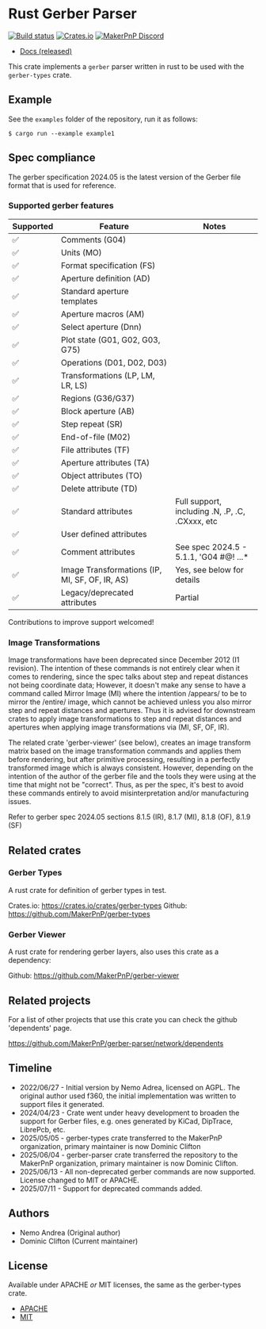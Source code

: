 # Rust Gerber Parser
[![Build status][build-status-badge]][build-status]
[![Crates.io][crates-io-badge]][crates-io]
[![MakerPnP Discord][discord-badge]][discord]

- [Docs (released)](https://docs.rs/gerber-parser/)

This crate implements a `gerber` parser written in rust to be used with the `gerber-types` crate.

## Example

See the `examples` folder of the repository, run it as follows:

    $ cargo run --example example1

## Spec compliance

The gerber specification 2024.05 is the latest version of the Gerber file format that is used for reference.

### Supported gerber features

| Supported | Feature                                        | Notes                                           |
|-----------|------------------------------------------------|-------------------------------------------------|
| ✅         | Comments (G04)                                 |                                                 |
| ✅         | Units (MO)                                     |                                                 |
| ✅         | Format specification (FS)                      |                                                 |
| ✅         | Aperture definition (AD)                       |                                                 |
| ✅         | Standard aperture templates                    |                                                 |
| ✅         | Aperture macros (AM)                           |                                                 |
| ✅         | Select aperture (Dnn)                          |                                                 |
| ✅         | Plot state (G01, G02, G03, G75)                |                                                 |
| ✅         | Operations (D01, D02, D03)                     |                                                 |
| ✅         | Transformations (LP, LM, LR, LS)               |                                                 |
| ✅         | Regions (G36/G37)                              |                                                 |
| ✅         | Block aperture (AB)                            |                                                 |
| ✅         | Step repeat (SR)                               |                                                 |
| ✅         | End-of-file (M02)                              |                                                 |
| ✅         | File attributes (TF)                           |                                                 |
| ✅         | Aperture attributes (TA)                       |                                                 |
| ✅         | Object attributes (TO)                         |                                                 |
| ✅         | Delete attribute (TD)                          |                                                 |
| ✅         | Standard attributes                            | Full support, including .N, .P, .C, .CXxxx, etc |
| ✅         | User defined attributes                        |                                                 |
| ✅         | Comment attributes                             | See spec 2024.5 - 5.1.1, 'G04 #@! ...*          |
| ✅         | Image Transformations (IP, MI, SF, OF, IR, AS) | Yes, see below for details                      |
| ✅         | Legacy/deprecated attributes                   | Partial                                         |

Contributions to improve support welcomed!

### Image Transformations

Image transformations have been deprecated since December 2012 (I1 revision).
The intention of these commands is not entirely clear when it comes to rendering, since the spec talks about
step and repeat distances not being coordinate data; However, it doesn't make any sense to have a command called
Mirror Image (MI) where the intention /appears/ to be to mirror the /entire/ image, which cannot be achieved unless you
also mirror step and repeat distances and apertures.  Thus it is advised for downstream crates to apply image
transformations to step and repeat distances and apertures when applying image transformations via (MI, SF, OF, IR).

The related crate 'gerber-viewer' (see below), creates an image transform matrix based on the image transformation
commands and applies them before rendering, but after primitive processing, resulting in a perfectly transformed image
which is always consistent.  However, depending on the intention of the author of the gerber file and the tools they were
using at the time that might not be "correct".  Thus, as per the spec, it's best to avoid these commands entirely to
avoid misinterpretation and/or manufacturing issues.

Refer to gerber spec 2024.05 sections 8.1.5 (IR), 8.1.7 (MI), 8.1.8 (OF), 8.1.9 (SF)


## Related crates

### Gerber Types

A rust crate for definition of gerber types in test.

Crates.io: https://crates.io/crates/gerber-types
Github: https://github.com/MakerPnP/gerber-types

### Gerber Viewer

A rust crate for rendering gerber layers, also uses this crate as a dependency:

Github: https://github.com/MakerPnP/gerber-viewer

## Related projects

For a list of other projects that use this crate you can check the github 'dependents' page.

https://github.com/MakerPnP/gerber-parser/network/dependents

## Timeline

- 2022/06/27 - Initial version by Nemo Adrea, licensed on AGPL.
  The original author used f360, the initial implementation was written to support files it generated.
- 2024/04/23 - Crate went under heavy development to broaden the support for Gerber files, e.g. ones generated by KiCad, DipTrace,
  LibrePcb, etc.
- 2025/05/05 - gerber-types crate transferred to the MakerPnP organization, primary maintainer is now Dominic Clifton
- 2025/06/04 - gerber-parser crate transferred the repository to the MakerPnP organization, primary maintainer is now Dominic Clifton.
- 2025/06/13 - All non-deprecated gerber commands are now supported. License changed to MIT or APACHE.
- 2025/07/11 - Support for deprecated commands added.


## Authors

* Nemo Andrea (Original author)
* Dominic Clifton (Current maintainer)

## License

Available under APACHE *or* MIT licenses, the same as the gerber-types crate.

* [APACHE](LICENSE-APACHE)
* [MIT](LICENSE-MIT)

<!-- Badges -->

[build-status]: https://github.com/makerpnp/gerber-parser/actions/workflows/ci.yml
[build-status-badge]: https://github.com/makerpnp/gerber-parser/workflows/CI/badge.svg
[crates-io]: https://crates.io/crates/gerber-parser
[crates-io-badge]: https://img.shields.io/crates/v/gerber-parser.svg
[discord]: https://discord.gg/ffwj5rKZuf
[discord-badge]: https://img.shields.io/discord/1255867192503832688?label=MakerPnP%20discord&color=%2332c955
